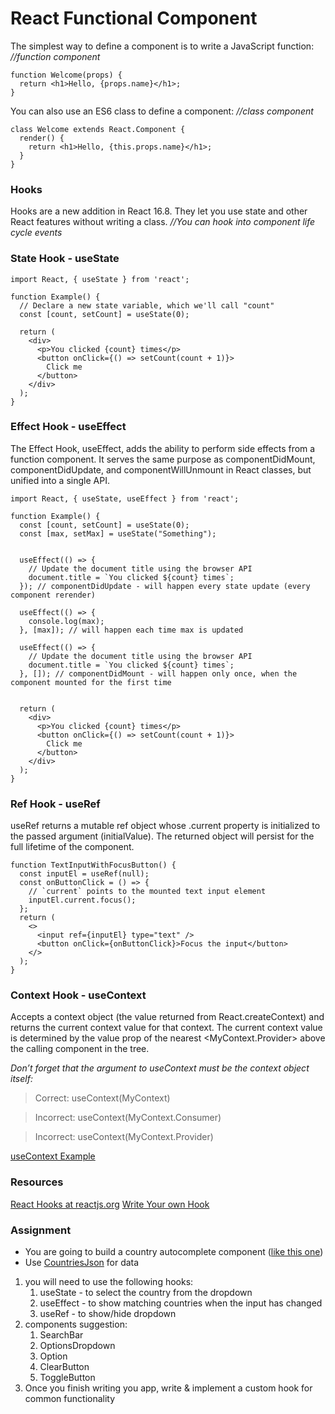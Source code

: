 # React Functional Component

The simplest way to define a component is to write a JavaScript function: *//function component*
```
function Welcome(props) {
  return <h1>Hello, {props.name}</h1>;
}
```

You can also use an ES6 class to define a component: *//class component*
```
class Welcome extends React.Component {
  render() {
    return <h1>Hello, {this.props.name}</h1>;
  }
}
```

### Hooks
Hooks are a new addition in React 16.8. They let you use state and other React features without writing a class.
*//You can hook into component life cycle events*

### State Hook - useState
```
import React, { useState } from 'react';

function Example() {
  // Declare a new state variable, which we'll call "count"
  const [count, setCount] = useState(0);

  return (
    <div>
      <p>You clicked {count} times</p>
      <button onClick={() => setCount(count + 1)}>
        Click me
      </button>
    </div>
  );
}
```

### Effect Hook - useEffect
The Effect Hook, useEffect, adds the ability to perform side effects from a function component. It serves the same purpose as componentDidMount, componentDidUpdate, and componentWillUnmount in React classes, but unified into a single API.
```
import React, { useState, useEffect } from 'react';

function Example() {
  const [count, setCount] = useState(0);
  const [max, setMax] = useState("Something");
  
 
  useEffect(() => {
    // Update the document title using the browser API
    document.title = `You clicked ${count} times`;
  }); // componentDidUpdate - will happen every state update (every component rerender)
  
  useEffect(() => {
    console.log(max);
  }, [max]); // will happen each time max is updated
  
  useEffect(() => {
    // Update the document title using the browser API
    document.title = `You clicked ${count} times`;
  }, []); // componentDidMount - will happen only once, when the component mounted for the first time
  

  return (
    <div>
      <p>You clicked {count} times</p>
      <button onClick={() => setCount(count + 1)}>
        Click me
      </button>
    </div>
  );
}
```
### Ref Hook - useRef
useRef returns a mutable ref object whose .current property is initialized to the passed argument (initialValue). The returned object will persist for the full lifetime of the component.
```
function TextInputWithFocusButton() {
  const inputEl = useRef(null);
  const onButtonClick = () => {
    // `current` points to the mounted text input element
    inputEl.current.focus();
  };
  return (
    <>
      <input ref={inputEl} type="text" />
      <button onClick={onButtonClick}>Focus the input</button>
    </>
  );
}
```

### Context Hook - useContext
Accepts a context object (the value returned from React.createContext) and returns the current context value for that context. The current context value is determined by the value prop of the nearest <MyContext.Provider> above the calling component in the tree.


*Don’t forget that the argument to useContext must be the context object itself:*

>Correct: useContext(MyContext)

>Incorrect: useContext(MyContext.Consumer)

>Incorrect: useContext(MyContext.Provider)

[useContext Example](https://reactjs.org/docs/hooks-reference.html#usecontext)


### Resources
[React Hooks at reactjs.org](https://reactjs.org/docs/hooks-intro.html)
[Write Your own Hook](https://reactjs.org/docs/hooks-custom.html)

### Assignment
* You are going to build a country autocomplete component ([like this one](https://codesandbox.io/s/56iuf?file=/demo.js))
* Use [CountriesJson](https://gist.github.com/keeguon/2310008) for data

1. you will need to use the following hooks:
    1. useState - to select the country from the dropdown
    2. useEffect - to show matching countries when the input has changed
    3. useRef - to show/hide dropdown
2. components suggestion:
    1. SearchBar
    2. OptionsDropdown
    3. Option
    4. ClearButton
    5. ToggleButton
3. Once you finish writing you app, write & implement a custom hook for common functionality
